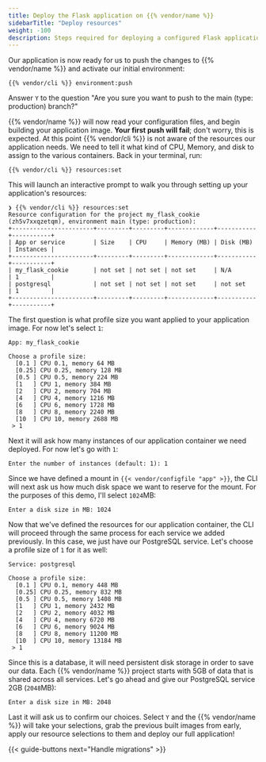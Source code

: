 ```yaml
---
title: Deploy the Flask application on {{% vendor/name %}}
sidebarTitle: "Deploy resources"
weight: -100
description: Steps required for deploying a configured Flask application to {{% vendor/name %}}.
---
```


Our application is now ready for us to push the changes to {{% vendor/name %}} and activate our initial environment:

```shell
{{% vendor/cli %}} environment:push
```

Answer `Y` to the question "Are you sure you want to push to the main (type: production) branch?"

{{% vendor/name %}} will now read your configuration files, and begin building your application image. **Your first push
will fail**; don't worry, this is expected. At this point {{% vendor/cli %}} is not aware of the resources
our application needs. We need to tell it what kind of CPU, Memory, and disk to assign to the various containers. Back
in your terminal, run:

```shell
{{% vendor/cli %}} resources:set
```

This will launch an interactive prompt to walk you through setting up your application's resources:

```shell
❯ {{% vendor/cli %}} resources:set
Resource configuration for the project my_flask_cookie (zh5v7xxqzetqm), environment main (type: production):
+-----------------------+---------+---------+-------------+-----------+-----------+
| App or service        | Size    | CPU     | Memory (MB) | Disk (MB) | Instances |
+-----------------------+---------+---------+-------------+-----------+-----------+
| my_flask_cookie       | not set | not set | not set     | N/A       | 1         |
| postgresql            | not set | not set | not set     | not set   | 1         |
+-----------------------+---------+---------+-------------+-----------+-----------+
```

The first question is what profile size you want applied to your application image. For now let's select `1`:
```shell
App: my_flask_cookie

Choose a profile size:
  [0.1 ] CPU 0.1, memory 64 MB
  [0.25] CPU 0.25, memory 128 MB
  [0.5 ] CPU 0.5, memory 224 MB
  [1   ] CPU 1, memory 384 MB
  [2   ] CPU 2, memory 704 MB
  [4   ] CPU 4, memory 1216 MB
  [6   ] CPU 6, memory 1728 MB
  [8   ] CPU 8, memory 2240 MB
  [10  ] CPU 10, memory 2688 MB
 > 1
```
Next it will ask how many instances of our application container we need deployed. For now let's go with `1`:
```shell
Enter the number of instances (default: 1): 1
```

Since we have defined a mount in `{{< vendor/configfile "app" >}}`, the CLI will next ask us how much disk space we
want to reserve for the mount. For the purposes of this demo, I'll select `1024`MB:

```shell
Enter a disk size in MB: 1024
```

Now that we've defined the resources for our application container, the CLI will proceed through the same process for
each service we added previously. In this case, we just have our PostgreSQL service. Let's choose a profile size of `1`
for it as well:
```shell
Service: postgresql

Choose a profile size:
  [0.1 ] CPU 0.1, memory 448 MB
  [0.25] CPU 0.25, memory 832 MB
  [0.5 ] CPU 0.5, memory 1408 MB
  [1   ] CPU 1, memory 2432 MB
  [2   ] CPU 2, memory 4032 MB
  [4   ] CPU 4, memory 6720 MB
  [6   ] CPU 6, memory 9024 MB
  [8   ] CPU 8, memory 11200 MB
  [10  ] CPU 10, memory 13184 MB
 > 1
```
Since this is a database, it will need persistent disk storage in order to save our data. Each {{% vendor/name %}}
project starts with 5GB of data that is shared across all services. Let's go ahead and give our PostgreSQL service
2GB (`2048`MB):
```shell
Enter a disk size in MB: 2048
```
Last it will ask us to confirm our choices. Select `Y` and the {{% vendor/name %}} will take your selections, grab the
previous built images from early, apply our resource selections to them and deploy our full application!

{{< guide-buttons next="Handle migrations" >}}
